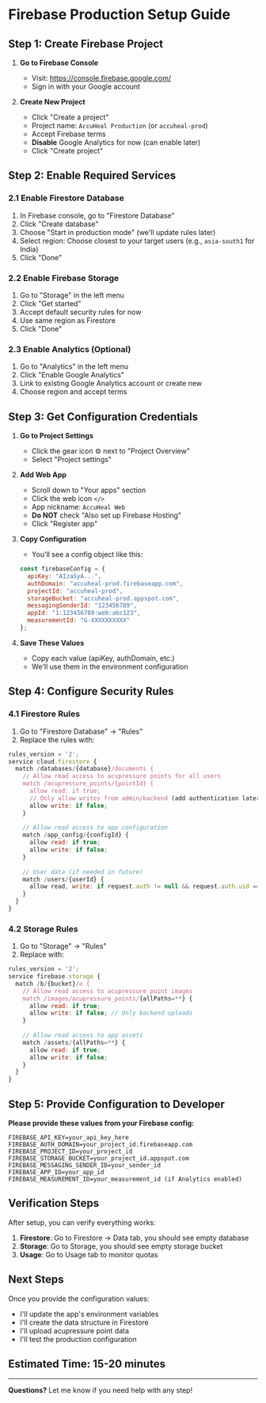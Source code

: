 # Firebase Production Setup Guide

## Step 1: Create Firebase Project

1. **Go to Firebase Console**
   - Visit: https://console.firebase.google.com/
   - Sign in with your Google account

2. **Create New Project**
   - Click "Create a project"
   - Project name: `AccuHeal Production` (or `accuheal-prod`)
   - Accept Firebase terms
   - **Disable** Google Analytics for now (can enable later)
   - Click "Create project"

## Step 2: Enable Required Services

### 2.1 Enable Firestore Database
1. In Firebase console, go to "Firestore Database"
2. Click "Create database"
3. Choose "Start in production mode" (we'll update rules later)
4. Select region: Choose closest to your target users (e.g., `asia-south1` for India)
5. Click "Done"

### 2.2 Enable Firebase Storage
1. Go to "Storage" in the left menu
2. Click "Get started"
3. Accept default security rules for now
4. Use same region as Firestore
5. Click "Done"

### 2.3 Enable Analytics (Optional)
1. Go to "Analytics" in the left menu
2. Click "Enable Google Analytics"
3. Link to existing Google Analytics account or create new
4. Choose region and accept terms

## Step 3: Get Configuration Credentials

1. **Go to Project Settings**
   - Click the gear icon ⚙️ next to "Project Overview"
   - Select "Project settings"

2. **Add Web App**
   - Scroll down to "Your apps" section
   - Click the web icon `</>`
   - App nickname: `AccuHeal Web`
   - **Do NOT** check "Also set up Firebase Hosting"
   - Click "Register app"

3. **Copy Configuration**
   - You'll see a config object like this:
   ```javascript
   const firebaseConfig = {
     apiKey: "AIzaSyA...",
     authDomain: "accuheal-prod.firebaseapp.com",
     projectId: "accuheal-prod",
     storageBucket: "accuheal-prod.appspot.com",
     messagingSenderId: "123456789",
     appId: "1:123456789:web:abc123",
     measurementId: "G-XXXXXXXXXX"
   };
   ```

4. **Save These Values**
   - Copy each value (apiKey, authDomain, etc.)
   - We'll use them in the environment configuration

## Step 4: Configure Security Rules

### 4.1 Firestore Rules
1. Go to "Firestore Database" → "Rules"
2. Replace the rules with:
```javascript
rules_version = '2';
service cloud.firestore {
  match /databases/{database}/documents {
    // Allow read access to acupressure points for all users
    match /acupressure_points/{pointId} {
      allow read: if true;
      // Only allow writes from admin/backend (add authentication later)
      allow write: if false;
    }
    
    // Allow read access to app configuration
    match /app_config/{configId} {
      allow read: if true;
      allow write: if false;
    }
    
    // User data (if needed in future)
    match /users/{userId} {
      allow read, write: if request.auth != null && request.auth.uid == userId;
    }
  }
}
```

### 4.2 Storage Rules
1. Go to "Storage" → "Rules"
2. Replace with:
```javascript
rules_version = '2';
service firebase.storage {
  match /b/{bucket}/o {
    // Allow read access to acupressure point images
    match /images/acupressure_points/{allPaths=**} {
      allow read: if true;
      allow write: if false; // Only backend uploads
    }
    
    // Allow read access to app assets
    match /assets/{allPaths=**} {
      allow read: if true;
      allow write: if false;
    }
  }
}
```

## Step 5: Provide Configuration to Developer

**Please provide these values from your Firebase config:**

```
FIREBASE_API_KEY=your_api_key_here
FIREBASE_AUTH_DOMAIN=your_project_id.firebaseapp.com
FIREBASE_PROJECT_ID=your_project_id
FIREBASE_STORAGE_BUCKET=your_project_id.appspot.com
FIREBASE_MESSAGING_SENDER_ID=your_sender_id
FIREBASE_APP_ID=your_app_id
FIREBASE_MEASUREMENT_ID=your_measurement_id (if Analytics enabled)
```

## Verification Steps

After setup, you can verify everything works:

1. **Firestore**: Go to Firestore → Data tab, you should see empty database
2. **Storage**: Go to Storage, you should see empty storage bucket
3. **Usage**: Go to Usage tab to monitor quotas

## Next Steps

Once you provide the configuration values:
- I'll update the app's environment variables
- I'll create the data structure in Firestore
- I'll upload acupressure point data
- I'll test the production configuration

## Estimated Time: 15-20 minutes

---

**Questions?** Let me know if you need help with any step!